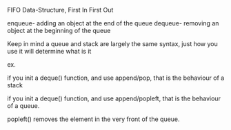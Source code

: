 FIFO Data-Structure, First In First Out

enqueue- adding an object at the end of the queue
dequeue- removing an object at the beginning of the queue

Keep in mind a queue and stack are largely the same syntax, just how you use it will determine what is it

ex.

if you init a deque() function, and use append/pop, that is the behaviour of a stack

if you init a deque() function, and use append/popleft, that is the behaviour of a queue.

popleft() removes the element in the very front of the queue.
